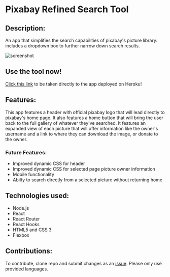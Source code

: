 # Pixabay Refined Search Tool

## Description:

An app that simplifies the search capabilities of pixabay's picture library. includes a dropdown box to further narrow down search results.

![screenshot](https://user-images.githubusercontent.com/58091358/73464996-f40fdb00-433c-11ea-9e37-6aa1cb8f995b.png)

## Use the tool now!

[Click this link](https://pixabay-refined-search.herokuapp.com/) to be taken directly to the app deployed on Heroku!

## Features:

This app features a header with official pixabay logo that will lead directly to pixabay's home page. It also features a home button that will bring the user back to the full gallery of whatever they've searched. It features an expanded view of each picture that will offer information like the owner's username and a link to where they can download the image, or donate to the owner.

### Future Features:

- Improved dynamic CSS for header
- Improved dynamic CSS for selected page picture owner information
- Mobile functionality
- Abilty to search directly from a selected picture without returning home

## Technologies used:

- Node.js
- React
- React Router
- React Hooks
- HTML5 and CSS 3
- Flexbox

## Contributions:

To contribute, clone repo and submit changes as an [issue](https://github.com/danielfruth/pixabay-refined-search/issues). Please only use provided languages.
